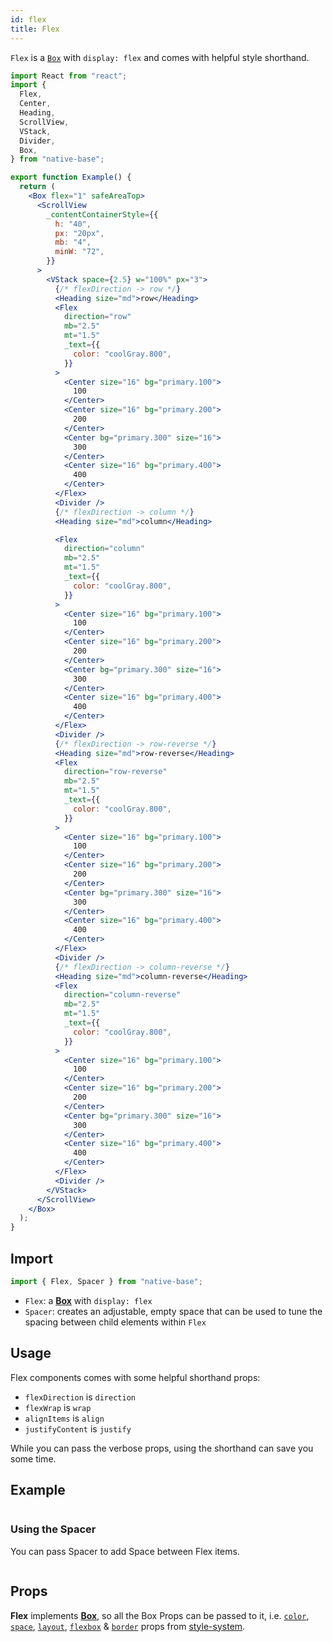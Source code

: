 ```yaml
---
id: flex
title: Flex
---
```


`Flex` is a [`Box`](box.md) with `display: flex` and comes with helpful style shorthand.

```jsx isShowcase
import React from "react";
import {
  Flex,
  Center,
  Heading,
  ScrollView,
  VStack,
  Divider,
  Box,
} from "native-base";

export function Example() {
  return (
    <Box flex="1" safeAreaTop>
      <ScrollView
        _contentContainerStyle={{
          h: "40",
          px: "20px",
          mb: "4",
          minW: "72",
        }}
      >
        <VStack space={2.5} w="100%" px="3">
          {/* flexDirection -> row */}
          <Heading size="md">row</Heading>
          <Flex
            direction="row"
            mb="2.5"
            mt="1.5"
            _text={{
              color: "coolGray.800",
            }}
          >
            <Center size="16" bg="primary.100">
              100
            </Center>
            <Center size="16" bg="primary.200">
              200
            </Center>
            <Center bg="primary.300" size="16">
              300
            </Center>
            <Center size="16" bg="primary.400">
              400
            </Center>
          </Flex>
          <Divider />
          {/* flexDirection -> column */}
          <Heading size="md">column</Heading>

          <Flex
            direction="column"
            mb="2.5"
            mt="1.5"
            _text={{
              color: "coolGray.800",
            }}
          >
            <Center size="16" bg="primary.100">
              100
            </Center>
            <Center size="16" bg="primary.200">
              200
            </Center>
            <Center bg="primary.300" size="16">
              300
            </Center>
            <Center size="16" bg="primary.400">
              400
            </Center>
          </Flex>
          <Divider />
          {/* flexDirection -> row-reverse */}
          <Heading size="md">row-reverse</Heading>
          <Flex
            direction="row-reverse"
            mb="2.5"
            mt="1.5"
            _text={{
              color: "coolGray.800",
            }}
          >
            <Center size="16" bg="primary.100">
              100
            </Center>
            <Center size="16" bg="primary.200">
              200
            </Center>
            <Center bg="primary.300" size="16">
              300
            </Center>
            <Center size="16" bg="primary.400">
              400
            </Center>
          </Flex>
          <Divider />
          {/* flexDirection -> column-reverse */}
          <Heading size="md">column-reverse</Heading>
          <Flex
            direction="column-reverse"
            mb="2.5"
            mt="1.5"
            _text={{
              color: "coolGray.800",
            }}
          >
            <Center size="16" bg="primary.100">
              100
            </Center>
            <Center size="16" bg="primary.200">
              200
            </Center>
            <Center bg="primary.300" size="16">
              300
            </Center>
            <Center size="16" bg="primary.400">
              400
            </Center>
          </Flex>
          <Divider />
        </VStack>
      </ScrollView>
    </Box>
  );
}
```

## Import

```jsx
import { Flex, Spacer } from "native-base";
```

- `Flex`: a **[Box](box.md)** with `display: flex`
- `Spacer`: creates an adjustable, empty space that can be used to tune the spacing between child elements within `Flex`

## Usage

Flex components comes with some helpful shorthand props:

- `flexDirection` is `direction`
- `flexWrap` is `wrap`
- `alignItems` is `align`
- `justifyContent` is `justify`

While you can pass the verbose props, using the shorthand can save you some time.

## Example

```ComponentSnackPlayer path=components,primitives,Flex,basic.tsx

```

### Using the Spacer

You can pass Spacer to add Space between Flex items.

```ComponentSnackPlayer path=components,primitives,Flex,spacer.tsx

```

## Props

**Flex** implements **[Box](box.md)**, so all the Box Props can be passed to it, i.e. [`color`](utility-props#color-and-background-color), [`space`](utility-props#margin-and-padding), [`layout`](utility-props#layout-width-and-height), [`flexbox`](utility-props#flexbox) & [`border`](utility-props#borders) props from [style-system](utility-props).
